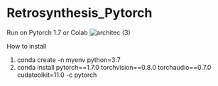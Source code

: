 # Retrosynthesis_Pytorch
Run on Pytorch 1.7 or Colab
![architec (3)](https://user-images.githubusercontent.com/70948022/122629432-2d3e1c00-d0e7-11eb-9287-83ba877ff421.jpg)

How to install 
1. conda create -n myenv python=3.7
2. conda install pytorch==1.7.0 torchvision==0.8.0 torchaudio==0.7.0 cudatoolkit=11.0 -c pytorch
